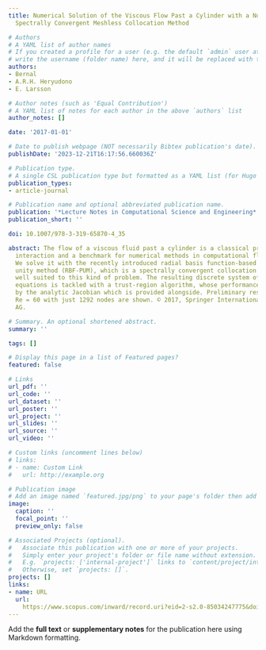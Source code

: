 ```yaml
---
title: Numerical Solution of the Viscous Flow Past a Cylinder with a Non-global Yet
  Spectrally Convergent Meshless Collocation Method

# Authors
# A YAML list of author names
# If you created a profile for a user (e.g. the default `admin` user at `content/authors/admin/`), 
# write the username (folder name) here, and it will be replaced with their full name and linked to their profile.
authors:
- Bernal
- A.R.H. Heryudono
- E. Larsson

# Author notes (such as 'Equal Contribution')
# A YAML list of notes for each author in the above `authors` list
author_notes: []

date: '2017-01-01'

# Date to publish webpage (NOT necessarily Bibtex publication's date).
publishDate: '2023-12-21T16:17:56.660036Z'

# Publication type.
# A single CSL publication type but formatted as a YAML list (for Hugo requirements).
publication_types:
- article-journal

# Publication name and optional abbreviated publication name.
publication: '*Lecture Notes in Computational Science and Engineering*'
publication_short: ''

doi: 10.1007/978-3-319-65870-4_35

abstract: The flow of a viscous fluid past a cylinder is a classical problem in fluid-structure
  interaction and a benchmark for numerical methods in computational fluid dynamics.
  We solve it with the recently introduced radial basis function-based partition of
  unity method (RBF-PUM), which is a spectrally convergent collocation meshless scheme
  well suited to this kind of problem. The resulting discrete system of nonlinear
  equations is tackled with a trust-region algorithm, whose performance is much enhanced
  by the analytic Jacobian which is provided alongside. Preliminary results up to
  Re = 60 with just 1292 nodes are shown. © 2017, Springer International Publishing
  AG.

# Summary. An optional shortened abstract.
summary: ''

tags: []

# Display this page in a list of Featured pages?
featured: false

# Links
url_pdf: ''
url_code: ''
url_dataset: ''
url_poster: ''
url_project: ''
url_slides: ''
url_source: ''
url_video: ''

# Custom links (uncomment lines below)
# links:
# - name: Custom Link
#   url: http://example.org

# Publication image
# Add an image named `featured.jpg/png` to your page's folder then add a caption below.
image:
  caption: ''
  focal_point: ''
  preview_only: false

# Associated Projects (optional).
#   Associate this publication with one or more of your projects.
#   Simply enter your project's folder or file name without extension.
#   E.g. `projects: ['internal-project']` links to `content/project/internal-project/index.md`.
#   Otherwise, set `projects: []`.
projects: []
links:
- name: URL
  url: 
    https://www.scopus.com/inward/record.uri?eid=2-s2.0-85034247775&doi=10.1007%2f978-3-319-65870-4_35&partnerID=40&md5=d0ea84d9fed7c28f4ed5ae020130bce3
---
```


Add the **full text** or **supplementary notes** for the publication here using Markdown formatting.
